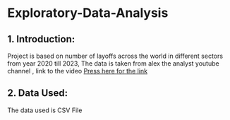 # Exploratory-Data-Analysis

## 1. Introduction:

Project is based on number of layoffs across the world in different sectors from year 2020 till 2023, The data is taken from alex the analyst youtube channel , link to the video [Press here for the link](https://www.youtube.com/watch?v=QYd-RtK58VQ&t=563s)

## 2. Data Used:

The data used is CSV File 

